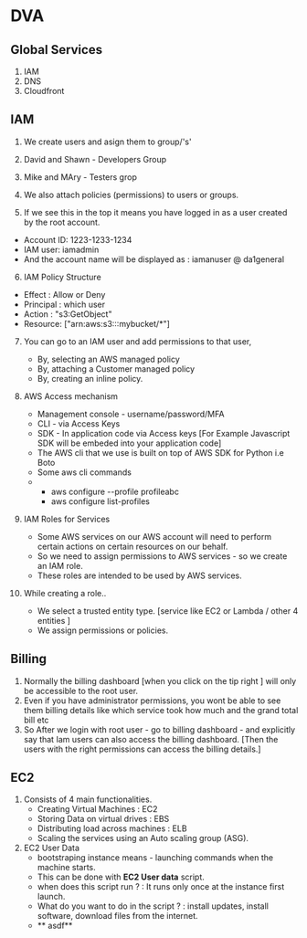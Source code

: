 # DVA

## Global Services
1. IAM
2. DNS
3. Cloudfront

## IAM

1. We create users and asign them to group/'s'
2. David and Shawn - Developers Group
3. Mike and MAry - Testers grop

4. We also attach policies (permissions) to users or groups.
5. If we see this in the top it means you have logged in as a user created by the root account.
- Account ID: 1223-1233-1234
- IAM user: iamadmin
- And the account name will be displayed as : iamanuser @ da1general
6. IAM Policy Structure
  - Effect : Allow or Deny
  - Principal : which user
  - Action : "s3:GetObject"
  - Resource: ["arn:aws:s3:::mybucket/*"]
 
7. You can go to an IAM user and add permissions to that user,
   - By, selecting an AWS managed policy
   - By, attaching a Customer managed policy
   - By, creating an inline policy.

8. AWS Access mechanism
   - Management console - username/password/MFA
   - CLI - via  Access Keys
   - SDK - In application code via Access keys [For Example Javascript SDK will be embeded into your application code]
   - The AWS cli that we use is built on top of AWS SDK for Python i.e Boto
   - Some aws cli commands
   - - aws configure --profile profileabc
     - aws configure list-profiles
    
9. IAM Roles for Services
    - Some AWS services on our AWS account will need to perform certain actions on certain resources on our behalf.
    - So we need to assign permissions to AWS services - so we create an IAM role.
    - These roles are intended to be used by AWS services.
      
10. While creating a role..
    - We select a trusted entity type. [service like EC2 or Lambda / other 4 entities ]
    - We assign permissions or policies.

## Billing
1. Normally the billing dashboard [when you click on the tip right ] will only be accessible to the root user.
2. Even if you have administrator permissions, you wont be able to see them billing details like which service took how much and the grand total bill etc
3. So After we login with root user - go to billing dashboard - and explicitly say that Iam users can also access the billing dashboard. [Then the users with the right permissions can access the billing details.]

## EC2
1. Consists of 4 main functionalities.
   - Creating Virtual Machines : EC2
   - Storing Data on virtual drives : EBS
   - Distributing load across machines : ELB
   - Scaling the services using an Auto scaling group (ASG).
2. EC2 User Data
   - bootstraping instance means - launching commands when the machine starts.
   - This can be done with **EC2 User data** script.
   - when does this script run ? : It runs only once at the instance first launch.
   - What do you want to do in the script ? : install updates, install software, download files from the internet.
   - ** asdf**
